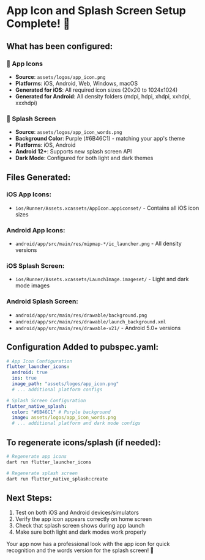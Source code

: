 # App Icon and Splash Screen Setup Complete! 🎉

## What has been configured:

### 📱 App Icons
- **Source**: `assets/logos/app_icon.png`
- **Platforms**: iOS, Android, Web, Windows, macOS
- **Generated for iOS**: All required icon sizes (20x20 to 1024x1024)
- **Generated for Android**: All density folders (mdpi, hdpi, xhdpi, xxhdpi, xxxhdpi)

### 🚀 Splash Screen
- **Source**: `assets/logos/app_icon_words.png`
- **Background Color**: Purple (#6B46C1) - matching your app's theme
- **Platforms**: iOS, Android
- **Android 12+**: Supports new splash screen API
- **Dark Mode**: Configured for both light and dark themes

## Files Generated:

### iOS App Icons:
- `ios/Runner/Assets.xcassets/AppIcon.appiconset/` - Contains all iOS icon sizes

### Android App Icons:
- `android/app/src/main/res/mipmap-*/ic_launcher.png` - All density versions

### iOS Splash Screen:
- `ios/Runner/Assets.xcassets/LaunchImage.imageset/` - Light and dark mode images

### Android Splash Screen:
- `android/app/src/main/res/drawable/background.png`
- `android/app/src/main/res/drawable/launch_background.xml`
- `android/app/src/main/res/drawable-v21/` - Android 5.0+ versions

## Configuration Added to pubspec.yaml:

```yaml
# App Icon Configuration
flutter_launcher_icons:
  android: true
  ios: true
  image_path: "assets/logos/app_icon.png"
  # ... additional platform configs

# Splash Screen Configuration
flutter_native_splash:
  color: "#6B46C1" # Purple background
  image: assets/logos/app_icon_words.png
  # ... additional platform and dark mode configs
```

## To regenerate icons/splash (if needed):
```bash
# Regenerate app icons
dart run flutter_launcher_icons

# Regenerate splash screen
dart run flutter_native_splash:create
```

## Next Steps:
1. Test on both iOS and Android devices/simulators
2. Verify the app icon appears correctly on home screen
3. Check that splash screen shows during app launch
4. Make sure both light and dark modes work properly

Your app now has a professional look with the app icon for quick recognition and the words version for the splash screen! 🎯
